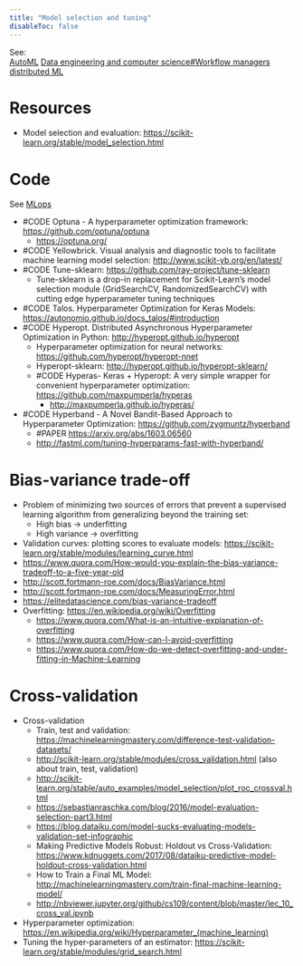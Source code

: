 ```yaml
---
title: "Model selection and tuning"
disableToc: false 
---
```


See:  
[AutoML](AutoML.md)
[Data engineering and computer science#Workflow managers distributed ML](Data%20engineering%20and%20computer%20science.md#Workflow%20managers%20distributed%20ML)

# Resources
- Model selection and evaluation: https://scikit-learn.org/stable/model_selection.html

# Code
See [MLops](AI/Data%20Science,%20Data%20Engineering/MLops.md)
- #CODE Optuna - A hyperparameter optimization framework: https://github.com/optuna/optuna
	- https://optuna.org/
- #CODE Yellowbrick. Visual analysis and diagnostic tools to facilitate machine learning model selection: http://www.scikit-yb.org/en/latest/
- #CODE Tune-sklearn: https://github.com/ray-project/tune-sklearn
	- Tune-sklearn is a drop-in replacement for Scikit-Learn’s model selection module (GridSearchCV, RandomizedSearchCV) with cutting edge hyperparameter tuning techniques
- #CODE Talos. Hyperparameter Optimization for Keras Models: https://autonomio.github.io/docs_talos/#introduction
- #CODE Hyperopt. Distributed Asynchronous Hyperparameter Optimization in Python: http://hyperopt.github.io/hyperopt
	- Hyperparameter optimization for neural networks: https://github.com/hyperopt/hyperopt-nnet
	- Hyperopt-sklearn: http://hyperopt.github.io/hyperopt-sklearn/
	- #CODE Hyperas- Keras + Hyperopt: A very simple wrapper for convenient hyperparameter optimization: https://github.com/maxpumperla/hyperas
		- http://maxpumperla.github.io/hyperas/
- #CODE Hyperband - A Novel Bandit-Based Approach to Hyperparameter Optimization: https://github.com/zygmuntz/hyperband
	- #PAPER https://arxiv.org/abs/1603.06560
	- http://fastml.com/tuning-hyperparams-fast-with-hyperband/

# Bias-variance trade-off
- Problem of minimizing two sources of errors that prevent a supervised learning algorithm from generalizing beyond the training set:
	- High bias  ->  underfitting
	- High variance  ->  overfitting
- Validation curves: plotting scores to evaluate models: https://scikit-learn.org/stable/modules/learning_curve.html
- https://www.quora.com/How-would-you-explain-the-bias-variance-tradeoff-to-a-five-year-old
- http://scott.fortmann-roe.com/docs/BiasVariance.html
- http://scott.fortmann-roe.com/docs/MeasuringError.html
- https://elitedatascience.com/bias-variance-tradeoff
- Overfitting: https://en.wikipedia.org/wiki/Overfitting
	- https://www.quora.com/What-is-an-intuitive-explanation-of-overfitting
	- https://www.quora.com/How-can-I-avoid-overfitting
	- https://www.quora.com/How-do-we-detect-overfitting-and-under-fitting-in-Machine-Learning

# Cross-validation
- Cross-validation
	- Train, test and validation: https://machinelearningmastery.com/difference-test-validation-datasets/
	- http://scikit-learn.org/stable/modules/cross_validation.html (also about train, test, validation)
	- http://scikit-learn.org/stable/auto_examples/model_selection/plot_roc_crossval.html
	- https://sebastianraschka.com/blog/2016/model-evaluation-selection-part3.html
	- https://blog.dataiku.com/model-sucks-evaluating-models-validation-set-infographic
	- Making Predictive Models Robust: Holdout vs Cross-Validation: https://www.kdnuggets.com/2017/08/dataiku-predictive-model-holdout-cross-validation.html
	- How to Train a Final ML Model: http://machinelearningmastery.com/train-final-machine-learning-model/
	- http://nbviewer.jupyter.org/github/cs109/content/blob/master/lec_10_cross_val.ipynb
- Hyperparameter optimization: https://en.wikipedia.org/wiki/Hyperparameter_(machine_learning)
- Tuning the hyper-parameters of an estimator: https://scikit-learn.org/stable/modules/grid_search.html
  
  
